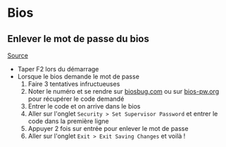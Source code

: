 # Bios

## Enlever le mot de passe du bios

[Source](https://www.toxicnerd.com/post/how-to-remove-or-reset-acer-laptop-bios-password/20)

* Taper F2 lors du démarrage
* Lorsque le bios demande le mot de passe
    1. Faire 3 tentatives infructueuses
    2. Noter le numéro et se rendre sur [biosbug.com](http://biosbug.com/acer/) ou sur [bios-pw.org](https://bios-pw.org/) pour récupérer le code demandé
    3. Entrer le code et on arrive dans le bios
    4. Aller sur l'onglet `Security > Set Supervisor Password` et entrer le code dans la première ligne
    5. Appuyer 2 fois sur entrée pour enlever le mot de passe
    6. Aller sur l'onglet `Exit > Exit Saving Changes` et voilà !